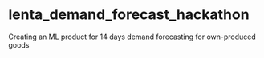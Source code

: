 # lenta_demand_forecast_hackathon
Creating an ML product for 14 days demand forecasting for own-produced goods 
